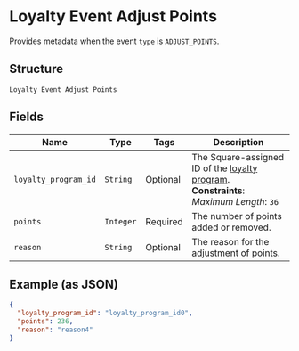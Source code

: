 
# Loyalty Event Adjust Points

Provides metadata when the event `type` is `ADJUST_POINTS`.

## Structure

`Loyalty Event Adjust Points`

## Fields

| Name | Type | Tags | Description |
|  --- | --- | --- | --- |
| `loyalty_program_id` | `String` | Optional | The Square-assigned ID of the [loyalty program](entity:LoyaltyProgram).<br>**Constraints**: *Maximum Length*: `36` |
| `points` | `Integer` | Required | The number of points added or removed. |
| `reason` | `String` | Optional | The reason for the adjustment of points. |

## Example (as JSON)

```json
{
  "loyalty_program_id": "loyalty_program_id0",
  "points": 236,
  "reason": "reason4"
}
```

